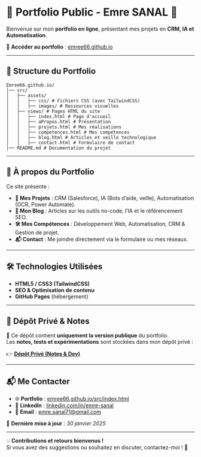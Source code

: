 # 📘 Portfolio Public - Emre SANAL 🚀

Bienvenue sur mon **portfolio en ligne**, présentant mes projets en **CRM, IA et Automatisation**.

🔗 **Accéder au portfolio** : [emree66.github.io](https://emree66.github.io/)

---

## 📂 **Structure du Portfolio**
```
Emree66.github.io/
│── src/
│   ├── assets/
│   │   ├── css/ # Fichiers CSS (avec TailwindCSS)
│   │   ├── images/ # Ressources visuelles
│   ├── views/ # Pages HTML du site
│   │   ├── index.html # Page d'accueil
│   │   ├── aPropos.html # Présentation
│   │   ├── projets.html # Mes réalisations
│   │   ├── competences.html # Mes compétences
│   │   ├── blog.html # Articles et veille technologique
│   │   ├── contact.html # Formulaire de contact
│── README.md # Documentation du projet
```

---

## 📌 **À propos du Portfolio**

Ce site présente :
- **🔹 Mes Projets** : CRM (Salesforce), IA (Bots d’aide, veille), Automatisation (OCR, Power Automate).
- **📖 Mon Blog** : Articles sur les outils no-code, l’IA et le référencement SEO.
- **🛠️ Mes Compétences** : Développement Web, Automatisation, CRM & Gestion de projet.
- **📬 Contact** : Me joindre directement via le formulaire ou mes réseaux.

---

## 🛠 **Technologies Utilisées**

- **HTML5 / CSS3 (TailwindCSS)**
- **SEO & Optimisation de contenu**
- **GitHub Pages** (hébergement)


---

## 🔗 **Dépôt Privé & Notes**

📌 Ce dépôt contient **uniquement la version publique** du portfolio.  
Les **notes, tests et expérimentations** sont stockées dans mon dépôt privé :

👉 **[Dépôt Privé (Notes & Dev)](https://github.com/Emree66/coursReferencementWeb-27-02-25)**

---

## 📬 **Me Contacter**

- 🌐 **Portfolio** : [emree66.github.io/src/index.html](https://emree66.github.io/src/index.html)
- 💼 **LinkedIn** : [linkedin.com/in/emre-sanal](https://linkedin.com/in/emre-sanal)
- 📧 **Email** : emre.sanal71@gmail.com

📌 **Dernière mise à jour** : _30 janvier 2025_

---

💡 **Contributions et retours bienvenus !**  
Si vous avez des suggestions ou souhaitez en discuter, contactez-moi ! 🚀

